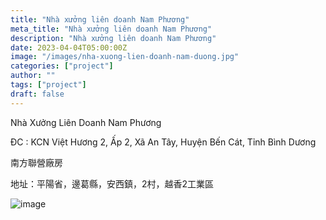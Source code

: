 ```yaml
---
title: "Nhà xưởng liên doanh Nam Phương"
meta_title: "Nhà xưởng liên doanh Nam Phương"
description: "Nhà xưởng liên doanh Nam Phương"
date: 2023-04-04T05:00:00Z
image: "/images/nha-xuong-lien-doanh-nam-duong.jpg"
categories: ["project"]
author: ""
tags: ["project"]
draft: false
---
```


Nhà Xưởng Liên Doanh Nam Phương

ĐC : KCN Việt Hương 2, Ấp 2, Xã An Tây, Huyện Bến Cát, Tỉnh Bình Dương

南方聯營廠房

地址：平陽省，邊葛縣，安西鎮，2村，越香2工業區

![image](/images/nha-xuong-lien-doanh-nam-duong.jpg)
